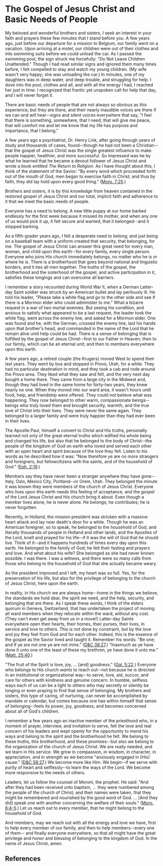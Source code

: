 # The Gospel of Jesus Christ and Basic Needs of People

My beloved and wonderful brothers and sisters, I seek an interest in your
faith and prayers these few minutes that I stand before you. A few years ago,
just before our departure for a mission to Belgium, our family went on a
vacation. Upon arriving at a motel, our children were out of their clothes and
into swimming suits before we could unload the car. As I passed the swimming
pool, the sign struck me forcefully: "Do Not Leave Children Unattended."
Though I had read similar signs and ignored them many times before, I felt
compelled to stay and watch my young children. (My wife wasn't very happy; she
was unloading the car.) In minutes, one of my daughters was in deep water, and
deep trouble, and struggling for help. I dove into the pool, clothes and all,
and with all the energy I had, I reached her just in time. I recognized that
frantic yet unspoken call for help that day, and I will never forget it.

There are basic needs of people that are not always so obvious as this
experience; but they are there, and their nearly inaudible voices are there if
we can and will hear--signs and silent voices everywhere that say, "I feel
that there is something, somewhere, that I need, that will give me peace, that
will comfort me and let me know that my life has purpose and importance, that
I belong."

A few years ago a psychiatrist, Dr. Henry Link, after going through years of
study and thousands of cases, found--though he had not been a Christian--that
the gospel of Jesus Christ was the single greatest influence to make people
happier, healthier, and more successful. So impressed was he by what he
learned that he became a devout follower of Jesus Christ and wrote a book
entitled _The Return to Religion._ As I have thought about this, I think of
the statement of the Savior: "By every word which proceeded forth out of the
mouth of God, men began to exercise faith in Christ; and thus by faith, they
did lay hold upon every good thing." ([Moro.
7:25](/scriptures/bofm/moro/7.25?lang=eng#24).)

Brothers and sisters, it is by this knowledge from heaven contained in the
restored gospel of Jesus Christ and our total, implicit faith and adherence to
it that we meet the basic needs of people.

Everyone has a need to belong. A new little puppy at our home barked endlessly
for the first week because it missed its mother, and when any one of us would
pick it up, it felt secure and wanted, that it belonged--and it stopped
barking.

As a fifth-grader years ago, I felt a desperate need to belong; and just being
on a baseball team with a uniform created that security, that belonging, for
me. The gospel of Jesus Christ can answer this great need for every man,
woman, and child upon this earth--for every family, every single person.
Everyone who joins His church immediately belongs, no matter who he is or
where he is. There is a brotherhood that goes beyond national and linguistic
borders, and it ties all men together. The truths of the gospel, the
brotherhood and the sisterhood of the gospel, and active participation in it,
satisfies these longings and can overcome all barriers.

I remember a story recounted during World War II, when a German Latter-day
Saint soldier was struck by an American bullet and lay perilously ill. He told
his leader, "Please take a white flag and go to the other side and see if
there is a Mormon elder who could administer to me." What a bizarre request in
a war of two mortal enemies. But seeing his condition, and anxious to satisfy
what appeared to be a last request, the leader took the white flag, went
across the enemy line, and asked for a Mormon elder. One was found and he,
with the German, crossed the enemy line, laid his hands upon that brother's
head, and commanded in the name of the Lord that he remain alive until help
could be had. There is a sense of belonging that is fulfilled by the gospel of
Jesus Christ--first to our Father in Heaven; then to our family, which can be
an eternal unit; and then to members everywhere upon this earth.

A few years ago, a retired couple (the Krugers) moved West to spend their last
years. They went by bus and stopped in Provo, Utah, for a while. They had no
particular destination in mind, and they took a cab and rode around the Provo
area. They liked what they saw and felt, and the very next day bought a home
there. They came from a large city in the Midwest and, though they had lived
in the same home for forty-two years, they knew nearly no one. When they moved
into our ward area, it wasn't hours until food, help, and friendship were
offered. They could not believe what was happening. They now belonged to other
warm, compassionate beings--beings who truly loved them and brought security,
warmth, and the true love of Christ into their lives. They were never the same
again. They belonged to a larger family and were truly happier than they had
ever been in their lives.

The Apostle Paul, himself a convert to Christ and His truths, personally
learned not only of the great eternal truths which edified his whole being and
changed his life, but also that he belonged to the body of Christ--the people
of the kingdom of God on earth who loved and served each other with an open
heart and spirit because of the love they felt. Listen to his words as he
described how it was: "Now therefore ye are no more strangers and foreigners,
but fellowcitizens with the saints, and of the household of God." ([Eph.
2:19](/scriptures/nt/eph/2.19?lang=eng#18).)

Members say they have never been a stranger anywhere they have gone--Italy,
Oslo, Mexico City, Portland--or Orem, Utah. They belonged the minute it was
known they were members of the church of Jesus Christ. Everyone who lives upon
this earth needs this feeling of acceptance, and the gospel of the Lord Jesus
Christ and His church bring it about. Even though a member lives alone, he is
never alone. He belongs; he contributes; he is never forgotten.

Recently, in Holland, the mission president was stricken with a massive heart
attack and lay near death's door for a while. Though he was an American
foreigner, so to speak, he belonged to the household of God, and literally
thousands of people in Holland and other lands, and the Apostles of the Lord,
knelt and prayed for his life--if it was the will of God that he should live.
Think of it--and it happens hundreds of times every day upon this earth. He
belonged to the family of God; he felt their fasting and prayers and love. And
what about his wife? She belonged as she had never known possible. I was
there. I was a witness, and there were so many calls from those who belong to
the household of God that she actually became weary.

As the president improved and I left, my heart was so full. Yes, for the
preservation of his life, but also for the privilege of belonging to the
church of Jesus Christ, here upon the earth.

In reality, in His church we are always home--home in the things we believe,
the standards we hold dear, the spirit we need, and the help, security, and
belonging that are there. As I speak these words, I think of the elders quorum
in Geneva, Switzerland, that has undertaken the project of moving all ward
members when they relocate within the ward, without any cost. (They can't even
get away from us in a move!) Latter-day Saints everywhere open their hearts,
their homes, their purses, their lives, in service and love to others. This is
not done by constraint, but by the love and joy they feel from God and for
each other. Indeed, this is the essence of the gospel as the Savior lived and
taught it. Remember his words: "Be one; and if ye are not one ye are not
mine." ([D&amp;C 38:27](/scriptures/dc-testament/dc/38.27?lang=eng#26).)
"Inasmuch as ye have done it unto one of the least of these my brethren, ye
have done it unto me." ([Matt. 25:40](/scriptures/nt/matt/25.40?lang=eng#39).)

"The fruit of the Spirit is love, joy, ... [and] goodness." ([Gal.
5:22](/scriptures/nt/gal/5.22?lang=eng#21).) Everyone who belongs to His
church _wants_ to reach out--not because he is directed in an institutional or
organizational way--to serve, love, aid, succor, and care for others with
kindness and genuine concern. In humble, selfless ways each of us can be a
light to others who may secretly or silently be longing or even praying to
find that sense of belonging. My brothers and sisters, this type of caring, of
nurturing, can never be accomplished by mandate or calendar, but comes because
one has within himself that sense of belonging--feels its power, joy,
goodness, and becomes concerned about all of God's children.

I remember a few years ago an inactive member of the priesthood who, in a
moment of prayer, interview, and invitation to serve, felt the love and real
concern of his leaders and wept openly for the opportunity to mend his ways
and belong to the spirit and the brotherhood he felt. We belong to these
truths, this brotherhood, and these promises--but also we belong to the
organization of the church of Jesus Christ. We are really needed, and we learn
in His service. We grow in compassion, in wisdom, in character, in
appreciation, and in strength as we become "anxiously engaged in [His] cause."
([D&amp;C 58:27](/scriptures/dc-testament/dc/58.27?lang=eng#26).) We become
more like Him. We begin--if we serve with purity of heart and selflessly--to
learn the ways of the Lord. We become more responsive to the needs of others.

Leaders, let us follow the counsel of Moroni, the prophet. He said: "And after
they had been received unto baptism, ... they were numbered among the people of
the church of Christ; and their names were taken, that they might be
remembered and nourished by the good word of God. ... [And they did] speak one
with another concerning the welfare of their souls." ([Moro.
6:4-5](/scriptures/bofm/moro/6.4-5?lang=eng#3).) Let us reach out to every
member, that he might belong to the household of God.

And members, may we reach out with all the energy and love we have, first to
help every member of our family, and then to help members--every one of them--
and finally everyone everywhere, so that all might have the great privilege
and honor and blessing of belonging to the kingdom of God. In the name of
Jesus Christ, amen.

## References

